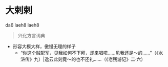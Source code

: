 # 大剌剌
da6 laeh8 laeh8
> 兴化方言词典
- 形容大模大样，傲慢无理的样子
  - “你这个贼配军，见我如何不下拜，却来唱喏……见我还是～的……”（《水浒传》九）|逸云此刻竟～的也不还礼……（《老残游记》二·六）
